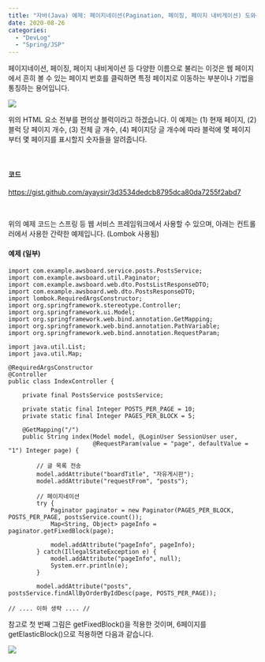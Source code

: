 ```yaml
---
title: "자바(Java) 예제: 페이지네이션(Pagination, 페이징, 페이지 내비게이션) 도와주는 프로그램"
date: 2020-08-26
categories: 
  - "DevLog"
  - "Spring/JSP"
---
```


페이지네이션, 페이징, 페이지 내비게이션 등 다양한 이름으로 불리는 이것은 웹 페이지에서 흔히 볼 수 있는 페이지 번호를 클릭하면 특정 페이지로 이동하는 부분이나 기법을 통칭하는 용어입니다.

![](./assets/img/wp-content/uploads/2020/08/스크린샷-2020-08-26-오후-5.13.50.png)

위의 HTML 요소 전부를 편의상 블럭이라고 하겠습니다. 이 예제는 (1) 현재 페이지, (2) 블럭 당 페이지 개수, (3) 전체 글 개수, (4) 페이지당 글 개수에 따라 블럭에 몇 페이지부터 몇 페이지를 표시할지 숫자들을 알려줍니다.

 

#### **코드**

https://gist.github.com/ayaysir/3d3534dedcb8795dca80da7255f2abd7

 

위의 예제 코드는 스프링 등 웹 서비스 프레임워크에서 사용할 수 있으며, 아래는 컨트롤러에서 사용한 간략한 예제입니다. (Lombok 사용됨)

#### **예제 (일부)**

```
import com.example.awsboard.service.posts.PostsService;
import com.example.awsboard.util.Paginator;
import com.example.awsboard.web.dto.PostsListResponseDTO;
import com.example.awsboard.web.dto.PostsResponseDTO;
import lombok.RequiredArgsConstructor;
import org.springframework.stereotype.Controller;
import org.springframework.ui.Model;
import org.springframework.web.bind.annotation.GetMapping;
import org.springframework.web.bind.annotation.PathVariable;
import org.springframework.web.bind.annotation.RequestParam;

import java.util.List;
import java.util.Map;

@RequiredArgsConstructor
@Controller
public class IndexController {

    private final PostsService postsService;

    private static final Integer POSTS_PER_PAGE = 10;
    private static final Integer PAGES_PER_BLOCK = 5;

    @GetMapping("/")
    public String index(Model model, @LoginUser SessionUser user,
                        @RequestParam(value = "page", defaultValue = "1") Integer page) {

        // 글 목록 전송
        model.addAttribute("boardTitle", "자유게시판");
        model.addAttribute("requestFrom", "posts");

        // 페이지네이션
        try {
            Paginator paginator = new Paginator(PAGES_PER_BLOCK, POSTS_PER_PAGE, postsService.count());
            Map<String, Object> pageInfo = paginator.getFixedBlock(page);

            model.addAttribute("pageInfo", pageInfo);
        } catch(IllegalStateException e) {
            model.addAttribute("pageInfo", null);
            System.err.println(e);
        }

        model.addAttribute("posts", postsService.findAllByOrderByIdDesc(page, POSTS_PER_PAGE));

// .... 이하 생략 .... //
```

참고로 첫 번째 그림은 getFixedBlock()을 적용한 것이며, 6페이지를 getElasticBlock()으로 적용하면 다음과 같습니다.

![](./assets/img/wp-content/uploads/2020/08/스크린샷-2020-08-26-오후-6.16.23.png)
